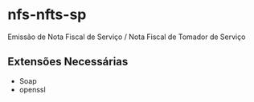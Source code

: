 # nfs-nfts-sp
Emissão de Nota Fiscal de Serviço / Nota Fiscal de Tomador de Serviço

## Extensões Necessárias 
- Soap
- openssl
